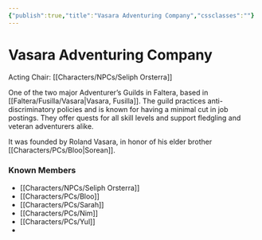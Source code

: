 ```yaml
---
{"publish":true,"title":"Vasara Adventuring Company","cssclasses":""}
---
```


# Vasara Adventuring Company
Acting Chair: [[Characters/NPCs/Seliph Orsterra]]

One of the two major Adventurer’s Guilds in Faltera, based in [[Faltera/Fusilla/Vasara\|Vasara, Fusilla]]. The guild practices anti-discriminatory policies and is known for having a minimal cut in job postings. They offer quests for all skill levels and support fledgling and veteran adventurers alike.

It was founded by Roland Vasara, in honor of his elder brother [[Characters/PCs/Bloo\|Sorean]]. 

### Known Members
- [[Characters/NPCs/Seliph Orsterra]]
- [[Characters/PCs/Bloo]]
- [[Characters/PCs/Sarah]]
- [[Characters/PCs/Nim]]
- [[Characters/PCs/Yul]]
- 